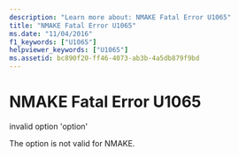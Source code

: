 ```yaml
---
description: "Learn more about: NMAKE Fatal Error U1065"
title: "NMAKE Fatal Error U1065"
ms.date: "11/04/2016"
f1_keywords: ["U1065"]
helpviewer_keywords: ["U1065"]
ms.assetid: bc890f20-ff46-4073-ab3b-4a5db879f9bd
---
```

# NMAKE Fatal Error U1065

invalid option 'option'

The option is not valid for NMAKE.
